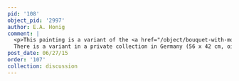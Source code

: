 ```yaml
---
pid: '108'
object_pid: '2997'
author: E.A. Honig
comment: |
  <p>This painting is a variant of the <a href="/object/bouquet-with-mourning-iris-in-a-stoneware-vase-prague">Bouquet with Mourning Iris in a Stoneware Vase (Prague)</a><br />
  There is a variant in a private collection in Germany (56 x 42 cm, oil on panel)</p>
post_date: 06/27/15
order: '107'
collection: discussion
---
```

